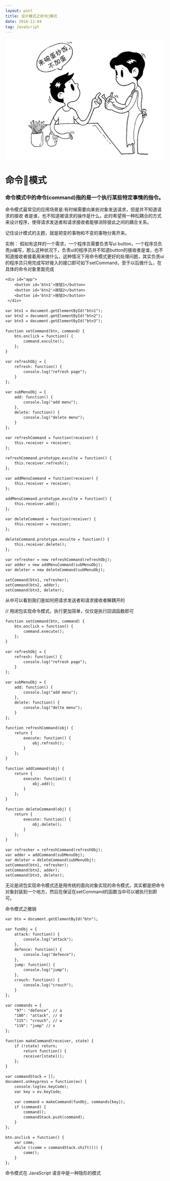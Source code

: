 ```yaml
---
layout: post
title: 设计模式之命令模式
date: 2018-11-04
tag: JavaScript
---
```


![](/images/posts/patterns/command.png)

命令模式
================

### 命令模式中的命令(command)指的是一个执行某些特定事情的指令。

命令模式最常见的应用场景是:有时候需要向某些对象发送请求，但是并不知道请求的接收 者是谁，也不知道被请求的操作是什么。此时希望用一种松耦合的方式来设计程序，使得请求发送者和请求接收者能够消除彼此之间的耦合关系。

记住设计模式的主题，就是把变的事物和不变的事物分离开来。

实例：
假如有这样的一个需求，一个程序员需要负责写ui button，一个程序员负责js编写，那么这种状况下，负责ui的程序员并不知道button的接收者是谁，也不知道接收者接着用来做什么，这种情况下用命令模式更好的处理问题，其实负责ui的程序员只用完成写好接入的接口即可如下setCommand，至于以后做什么，在具体的命令对象里面完成
```
<div id="app">
    <button id='btn1'>按钮1</button>
    <button id='btn2'>按钮2</button>
    <button id='btn3'>按钮3</button>
 </div>

var btn1 = document.getElementById("btn1");
var btn2 = document.getElementById("btn2");
var btn3 = document.getElementById("btn3");

function setCommand(btn, command) {
    btn.onclick = function() {
        command.exculte();
    };
}

var refreshObj = {
    refresh: function() {
        console.log("refresh page");
    }
};

var subMenuObj = {
    add: function() {
        console.log("add menu");
    },
    delete: function() {
        console.log("delete menu");
    }
};

var refreshCommand = function(receiver) {
    this.receiver = receiver;
};

refreshCommand.prototype.exculte = function() {
    this.receiver.refresh();
};

var addMenuCommand = function(receiver) {
    this.receiver = receiver;
};

addMenuCommand.prototype.exculte = function() {
    this.receiver.add();
};

var deleteCommand = function(receiver) {
    this.receiver = receiver;
};

deleteCommand.prototype.exculte = function() {
    this.receiver.delete();
};

var refresher = new refreshCommand(refreshObj);
var adder = new addMenuCommand(subMenuObj);
var deleter = new deleteCommand(subMenuObj);

setCommand(btn1, refresher);
setCommand(btn2, adder);
setCommand(btn3, deleter);
```

从中可以看到我们是如何把请求发送者和请求接收者解耦开的

// 用闭包实现命令模式，执行更加简单，仅仅是执行回调函数即可
```
function setCommand(btn, command) {
    btn.onclick = function() {
        command.execute();
    };
}

var refreshObj = {
    refresh: function() {
        console.log("refresh page");
    }
};

var subMenuObj = {
    add: function() {
        console.log("add menu");
    },
    delete: function() {
        console.log("delte menu");
    }
};

function refreshCommand(obj) {
    return {
        execute: function() {
            obj.refresh();
        }
    };
}

function addCommand(obj) {
    return {
        execute: function() {
            obj.add();
        }
    };
}

function deleteCommand(obj) {
    return {
        execute: function() {
            obj.delete();
        }
    };
}

var refresher = refreshCommand(refreshObj);
var adder = addCommand(subMenuObj);
var deleter = deleteCommand(subMenuObj);
setCommand(btn1, refresher);
setCommand(btn2, adder);
setCommand(btn3, deleter);
```

无论是闭包实现命令模式还是用传统的面向对象实现的命令模式，其实都是把命令对象封装到一个地方，然后在保证在setCommand的函数当中可以被执行到即可。

命令模式之撤销
```
var btn = document.getElementById("btn");

var funObj = {
    attack: function() {
        console.log("attack");
    },
    defence: function() {
        console.log("defence");
    },
    jump: function() {
        console.log("jump");
    },
    crouch: function() {
        console.log("crouch");
    }
};

var commands = {
    "97": "defence", // a
    "100": "attack", // d
    "115": "crouch", // w
    "119": "jump" // s
};

function makeCommand(receiver, state) {
    if (!state) return;
        return function() {
        receiver[state]();
    };
}

var commandStack = [];
document.onkeypress = function(ev) {
    console.log(ev.keyCode);
    var key = ev.keyCode;

    var command = makeCommand(funObj, commands[key]);
    if (command) {
        command();
        commandStack.push(command);
    }
};

btn.onclick = function() {
    var comm;
    while ((comm = commandStack.shift())) {
        comm();
    }
};
```

命令模式在 JavaScript 语言中是一种隐形的模式 